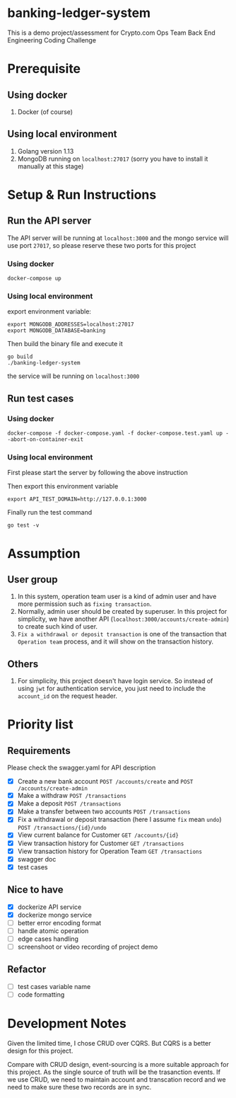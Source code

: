 # banking-ledger-system
This is a demo project/assessment for Crypto.com Ops Team Back End Engineering Coding Challenge

# Prerequisite

## Using docker
1. Docker (of course)

## Using local environment
1. Golang version 1.13
2. MongoDB running on `localhost:27017` (sorry you have to install it manually at this stage)

# Setup & Run Instructions
## Run the API server 

The API server will be running at `localhost:3000` and the mongo service will use port `27017`, so please reserve these two ports for this project

### Using docker
`docker-compose up`

### Using local environment

export environment variable:

```
export MONGODB_ADDRESSES=localhost:27017
export MONGODB_DATABASE=banking
```

Then build the binary file and execute it
```
go build
./banking-ledger-system
```

the service will be running on `localhost:3000`

## Run test cases

### Using docker
`docker-compose -f docker-compose.yaml -f docker-compose.test.yaml up --abort-on-container-exit`

### Using local environment
First please start the server by following the above instruction

Then export this environment variable
```
export API_TEST_DOMAIN=http://127.0.0.1:3000
```

Finally run the test command
```
go test -v
```

# Assumption

## User group
1. In this system, operation team user is a kind of admin user and have more permission such as `fixing transaction`. 
2. Normally, admin user should be created by superuser. In this project for simplicity, we have another API (`localhost:3000/accounts/create-admin`) to create such kind of user.
3. `Fix a withdrawal or deposit transaction` is one of the transaction that `Operation team` process, and it will show on the transaction history.

## Others
1. For simplicity, this project doesn't have login service. So instead of using `jwt` for authentication service, you just need to include the `account_id` on the request header.

# Priority list
## Requirements
Please check the swagger.yaml for API description
- [x] Create a new bank account `POST /accounts/create` and `POST /accounts/create-admin`
- [x] Make a withdraw `POST /transactions`
- [x] Make a deposit `POST /transactions`
- [x] Make a transfer between two accounts `POST /transactions`
- [x] Fix a withdrawal or deposit transaction (here I assume `fix` mean `undo`) `POST /transactions/{id}/undo`
- [x] View current balance for Customer `GET /accounts/{id}`
- [x] View transaction history for Customer `GET /transactions`
- [x] View transaction history for Operation Team `GET /transactions`
- [x] swagger doc
- [x] test cases

## Nice to have
- [x] dockerize API service
- [x] dockerize mongo service
- [ ] better error encoding format
- [ ] handle atomic operation
- [ ] edge cases handling
- [ ] screenshoot or video recording of project demo

## Refactor
- [ ] test cases variable name
- [ ] code formatting

# Development Notes
Given the limited time, I chose CRUD over CQRS. But CQRS is a better design for this project.

Compare with CRUD design, event-sourcing is a more suitable approach for this project. As the single source of truth will be the trasanction events. If we use CRUD, we need to maintain account and transcation record and we need to make sure these two records are in sync.
